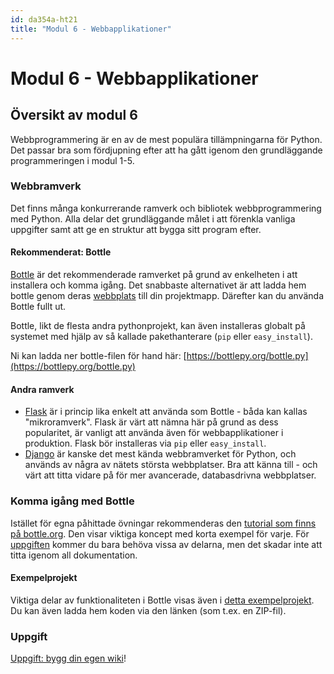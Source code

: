 ```yaml
---
id: da354a-ht21
title: "Modul 6 - Webbapplikationer"
---
```


# Modul 6 - Webbapplikationer

## Översikt av modul 6

Webbprogrammering är en av de mest populära tillämpningarna för Python. Det passar bra som fördjupning efter att ha gått igenom den grundläggande programmeringen i modul 1-5.

### Webbramverk

Det finns många konkurrerande ramverk och bibliotek webbprogrammering med Python. Alla delar det grundläggande målet i att förenkla vanliga uppgifter samt att ge en struktur att bygga sitt program efter.

#### Rekommenderat: Bottle

[Bottle](http://bottlepy.org/) är det rekommenderade ramverket på grund av enkelheten i att installera och komma igång. Det snabbaste alternativet är att ladda hem bottle genom deras [webbplats](http://bottlepy.org/docs/stable/) till din projektmapp. Därefter kan du använda Bottle fullt ut.

Bottle, likt de flesta andra pythonprojekt, kan även installeras globalt på systemet med hjälp av så kallade pakethanterare (`pip` eller `easy_install`).

Ni kan ladda ner bottle-filen för hand här: [https://bottlepy.org/bottle.py](https://bottlepy.org/bottle.py)

#### Andra ramverk

- [Flask](http://flask.pocoo.org) är i princip lika enkelt att använda som Bottle - båda kan kallas "mikroramverk". Flask är värt att nämna här på grund as dess popularitet, är vanligt att använda även för webbapplikationer i produktion. Flask bör installeras via `pip` eller `easy_install`.
- [Django](https://www.djangoproject.com) är kanske det mest kända webbramverket för Python, och används av några av nätets största webbplatser. Bra att känna till - och värt att titta vidare på för mer avancerade, databasdrivna webbplatser.


### Komma igång med Bottle

Istället för egna påhittade övningar rekommenderas den [tutorial som finns på bottle.org](http://bottlepy.org/docs/dev/tutorial.html#quickstart-hello-world). Den visar viktiga koncept med korta exempel för varje. För [uppgiften](/resurser/da354a/6-webbapplikationer/assignment/) kommer du bara behöva vissa av delarna, men det skadar inte att titta igenom all dokumentation.

#### Exempelprojekt

Viktiga delar av funktionaliteten i Bottle visas även i [detta exempelprojekt](https://github.com/Tibbelit/Example-bottle-app). Du kan även ladda hem koden via den länken (som t.ex. en ZIP-fil).

### Uppgift

[Uppgift: bygg din egen wiki](/resurser/da354a/6-webbapplikationer/assignment/)!